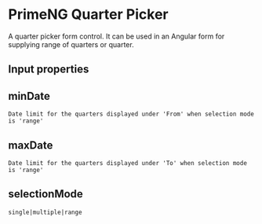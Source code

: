 # PrimeNG Quarter Picker

A  quarter picker form control.
It can be used in an Angular form for supplying range of quarters or quarter.

## Input properties
## minDate
    Date limit for the quarters displayed under 'From' when selection mode is 'range'

## maxDate
    Date limit for the quarters displayed under 'To' when selection mode is 'range'

## selectionMode
    single|multiple|range

